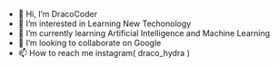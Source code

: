 - 👋 Hi, I’m DracoCoder
- 👀 I’m interested in Learning New Techonology
- 🌱 I’m currently learning Artificial Intelligence and Machine Learning
- 💞️ I’m looking to collaborate on Google
- 📫 How to reach me instagram( draco_hydra )

<!---
DracoCoderr/DracoCoderr is a ✨ special ✨ repository because its `README.md` (this file) appears on your GitHub profile.
You can click the Preview link to take a look at your changes.
--->
